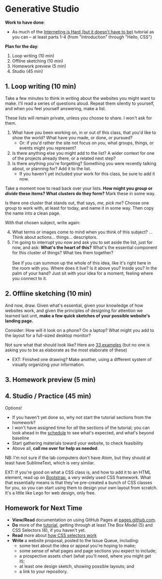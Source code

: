 # Generative Studio

**Work to have done**:
* As much of the [Interneting is Hard (but it doesn't have to be)](http://web.archive.org/web/20190213013947/https://internetingishard.com/html-and-css/) tutorial as you can – at least parts 1-4 (from "Introduction" through "Hello, CSS")

**Plan for the day**:

1. Loop writing (10 min)
2. Offline sketching (10 min)
3. Homework preview (5 min)
4. Studio (45 min)


## 1. Loop writing (10 min)

Take a few minutes to think in writing about the websites you might want to make. I'll read a series of questions aloud. Repeat them silently to yourself, and when you feel yourself answering, make a list.

These lists will remain private, unless you choose to share. I won't ask for them.

1. What have you been working on, in or out of this class, that you'd like to show the world? What have you made, or done, or pursued?
    - Or: if you'd rather the site not focus on _you_, what groups, things, or events might you represent?
2. Is there anything else you might add to the list? A wider context for one of the projects already there, or a related next step?
3. Is there anything you're forgetting? Something you were recently talking about, or planning for? Add it to the list.
    - If you haven't yet included your work for this class, be sure to add it now.

Take a moment now to read back over your lists. **How might you _group_ or _divide_ these items? What clusters do they form?** Mark these in some way.

Is there one cluster that stands out, that says, _me, pick me_? Choose one group to work with, at least for today, and name it in some way. Then copy the name into a clean page.

With that chosen subject, write again:

4. What terms or images come to mind when you think of this subject? ... Think about actions... things... descriptors.
5. I'm going to interrupt you now and ask you to set aside the list, just for now, and ask: **What's the heart of this?** What's the essential component for this cluster of things? What ties them together? <br/><br/>See if you can summon up the whole of this idea, like it's right here in the room with you. Where does it live? Is it above you? Inside you? In the palm of your hand? Just sit with your idea for a moment, feeling where you connect to it.

## 2. Offline sketching (10 min)
And now, draw. Given what's essential, given your knowledge of how websites work, and given the principles of designing for attention we learned last unit, **make a few quick sketches of your possible website's landing page.**

Consider: How will it look on a phone? On a laptop? What might you add to the layout for a full-sized desktop monitor?

Not sure what that should look like? Here are [33 examples](http://designbeep.com/2012/05/17/33-great-examples-of-web-design-sketches/) (but no one is asking you to be as elaborate as the most elaborate of these)

* EXT: Finished one drawing? Make another, using a different system of visually organizing your information.


## 3. Homework preview (5 min)

## 4. Studio / Practice (45 min)

Options!

* If you haven't yet done so, why not start the tutorial sections from the homework?
* I won't have assigned time for *all* the sections of the tutorial; you can look ahead in the [schedule]({{site.github.baseurl}}/schedule) to see what's expected, and what's beyond baseline
* Start gathering materials toward your website, to check feasibility
* Above all, **call me over for help as needed**.

NB: I'm not sure if the lab computers don't have Atom, but they should at least have SublimeText, which is very similar.

EXT: If you're good on what a CSS class is, and how to add it to an HTML element, read up on [Bootstrap](https://getbootstrap.com/), a very widely used CSS framework. What that essentially means is that they've pre-created a bunch of CSS classes for you, so you can start using them to design your own layout from scratch. It's a little like Lego for web design, only free.


## Homework for Next Time

* **View/Read** documentation on using GitHub Pages at [pages.github.com](https://pages.github.com/).
* **Do** more of the [tutorial](http://web.archive.org/web/20190213013947/https://internetingishard.com/html-and-css/), getting through at least The Box Model (5) and CSS Selectors (6), if you haven't yet.
* **Read** more about [how CSS selectors work](https://css-tricks.com/how-css-selectors-work/)
* **Write** a website proposal, posted to the Issue Queue, including:
    - some text about the idea or appeal you're hoping to make;
    - some sense of what pages and page sections you expect to include;
    - a prospective assets chart (what you'll need, where you might get it);
    - at least one design sketch, showing possible layouts; and
    - a link to your repository.
